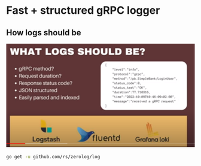 # Fast + structured gRPC logger

## How logs should be

![logs](img/logger.png)

```bash
go get -u github.com/rs/zerolog/log
```

